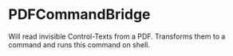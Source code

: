 # PDFCommandBridge
Will read invisible Control-Texts from a PDF. Transforms them to a command and runs this command on shell.
